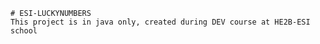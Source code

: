     # ESI-LUCKYNUMBERS 
    This project is in java only, created during DEV course at HE2B-ESI school

